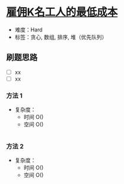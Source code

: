 # [雇佣K名工人的最低成本](https://leetcode-cn.com/problems/minimum-cost-to-hire-k-workers/)

- 难度：Hard
- 标签：贪心, 数组, 排序, 堆（优先队列）

## 刷题思路

- [ ] xx
- [ ] xx

### 方法 1

- 复杂度：
    - 时间 O()
    - 空间 O()

``` js

```

### 方法 2

- 复杂度：
    - 时间 O()
    - 空间 O()

``` js

```
